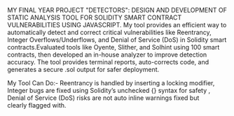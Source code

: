 MY FINAL YEAR PROJECT "DETECTORS": DESIGN AND DEVELOPMENT OF STATIC ANALYSIS TOOL FOR SOLIDITY SMART CONTRACT VULNERABILITIES USING JAVASCRIPT.
My tool provides an efficient way to automatically detect and correct critical vulnerabilities like Reentrancy, Integer Overflows/Underflows, and Denial of Service (DoS) in Solidity smart contracts.Evaluated tools like Oyente, Slither, and Solhint using 100 smart contracts, then developed an in-house analyzer to improve detection accuracy. The tool provides terminal reports, auto-corrects code, and generates a secure .sol output for safer deployment.


My Tool Can Do:-
Reentrancy is handled by inserting a locking modifier, Integer bugs are fixed using Solidity’s unchecked {} syntax for safety , Denial of Service (DoS) risks are not auto inline warnings fixed but clearly flagged with.
